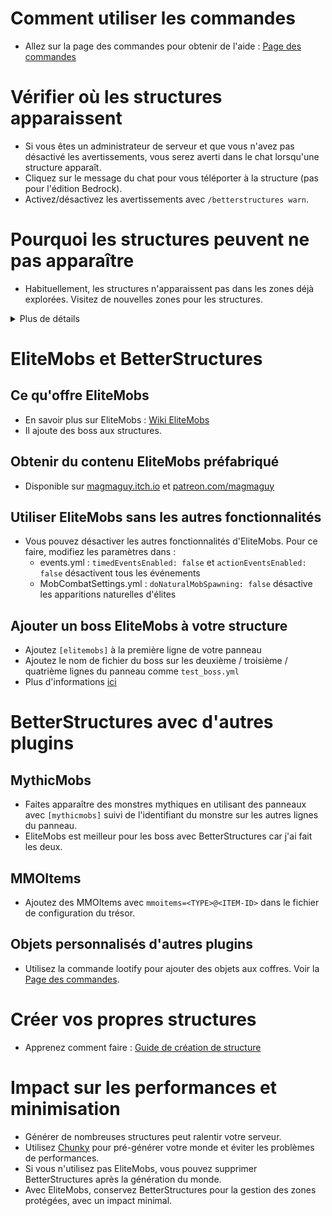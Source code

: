 # Comment utiliser les commandes
- Allez sur la page des commandes pour obtenir de l'aide : [Page des commandes]($language$/betterstructures/commands.md)

# Vérifier où les structures apparaissent
- Si vous êtes un administrateur de serveur et que vous n'avez pas désactivé les avertissements, vous serez averti dans le chat lorsqu'une structure apparaît.
- Cliquez sur le message du chat pour vous téléporter à la structure (pas pour l'édition Bedrock).
- Activez/désactivez les avertissements avec `/betterstructures warn`.

# Pourquoi les structures peuvent ne pas apparaître
- Habituellement, les structures n'apparaissent pas dans les zones déjà explorées. Visitez de nouvelles zones pour les structures.

<details> 
<summary>Plus de détails</summary>

Les structures n'apparaîtront pas dans les zones déjà explorées afin d'éviter de les surcharger et d'endommager les constructions des joueurs. BetterStructures sait si une zone a été explorée avant son installation et n'y placera pas de structures. Si votre monde a été entièrement exploré avant d'installer BetterStructures, vous devez le régénérer ou créer un nouveau monde.

</details>

# EliteMobs et BetterStructures

## Ce qu'offre EliteMobs
- En savoir plus sur EliteMobs : [Wiki EliteMobs](#)
- Il ajoute des boss aux structures.

## Obtenir du contenu EliteMobs préfabriqué
- Disponible sur [magmaguy.itch.io](https://magmaguy.itch.io/) et [patreon.com/magmaguy](https://www.patreon.com/magmaguy)

## Utiliser EliteMobs sans les autres fonctionnalités
- Vous pouvez désactiver les autres fonctionnalités d'EliteMobs. Pour ce faire, modifiez les paramètres dans :
    - events.yml : `timedEventsEnabled: false` et `actionEventsEnabled: false` désactivent tous les événements
    - MobCombatSettings.yml : `doNaturalMobSpawning: false` désactive les apparitions naturelles d'élites

## Ajouter un boss EliteMobs à votre structure

- Ajoutez `[elitemobs]` à la première ligne de votre panneau
- Ajoutez le nom de fichier du boss sur les deuxième / troisième / quatrième lignes du panneau comme `test_boss.yml`
- Plus d'informations [ici]($language$/betterstructures/creating_structures.md)

# BetterStructures avec d'autres plugins

## MythicMobs
- Faites apparaître des monstres mythiques en utilisant des panneaux avec `[mythicmobs]` suivi de l'identifiant du monstre sur les autres lignes du panneau.
- EliteMobs est meilleur pour les boss avec BetterStructures car j'ai fait les deux.

## MMOItems
- Ajoutez des MMOItems avec `mmoitems=<TYPE>@<ITEM-ID>` dans le fichier de configuration du trésor.

## Objets personnalisés d'autres plugins
- Utilisez la commande lootify pour ajouter des objets aux coffres. Voir la [Page des commandes]($language$/betterstructures/commands.md).

# Créer vos propres structures
- Apprenez comment faire : [Guide de création de structure]($language$/betterstructures/creating_structures.md)

# Impact sur les performances et minimisation
- Générer de nombreuses structures peut ralentir votre serveur.
- Utilisez [Chunky](https://www.spigotmc.org/resources/chunky.81534/) pour pré-générer votre monde et éviter les problèmes de performances.
- Si vous n'utilisez pas EliteMobs, vous pouvez supprimer BetterStructures après la génération du monde.
- Avec EliteMobs, conservez BetterStructures pour la gestion des zones protégées, avec un impact minimal.


